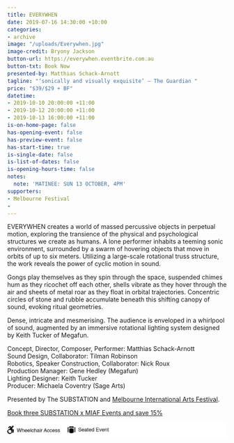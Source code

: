 ```yaml
---
title: EVERYWHEN
date: 2019-07-16 14:30:00 +10:00
categories:
- archive
image: "/uploads/Everywhen.jpg"
image-credit: Bryony Jackson
button-url: https://everywhen.eventbrite.com.au
button-txt: Book Now
presented-by: Matthias Schack-Arnott
tagline: "‘sonically and visually exquisite’ – The Guardian "
price: "$39/$29 + BF"
datetime:
- 2019-10-10 20:00:00 +11:00
- 2019-10-12 20:00:00 +11:00
- 2019-10-13 16:00:00 +11:00
is-on-home-page: false
has-opening-event: false
has-preview-event: false
has-start-time: true
is-single-date: false
is-list-of-dates: false
is-opening-hours-time: false
notes:
  note: 'MATINEE: SUN 13 OCTOBER, 4PM'
supporters:
- Melbourne Festival
- 
---
```


EVERYWHEN creates a world of massed percussive objects in perpetual motion, exploring the transience of the physical and psychological structures we create as humans. 
A lone performer inhabits a teeming sonic environment, surrounded by a swarm of hovering objects that move in orbits of up to six meters. Utilizing a large-scale rotational truss structure, the work reveals the power of cyclic motion in sound.

Gongs play themselves as they spin through the space, suspended chimes hum as they ricochet off each other, shells vibrate as they hover through the air and sheets of metal roar as they float in orbital trajectories. Concentric circles of stone and rubble accumulate beneath this shifting canopy of sound, evoking ritual geometries. 

Dense, intricate and mesmerising. The audience is enveloped in a whirlpool of sound, augmented by an immersive rotational lighting system designed by Keith Tucker of Megafun. 


Concept, Director, Composer, Performer: Matthias Schack-Arnott
<br>
Sound Design, Collaborator: Tilman Robinson
<br>
Robotics, Speaker Construction, Collaborator: Nick Roux
<br>
Production Manager: Gene Hedley (Megafun)
<br>
Lighting Designer: Keith Tucker
<br>
Producer: Michaela Coventry (Sage Arts)

Presented by The SUBSTATION and [Melbourne International Arts Festival](https://www.festival.melbourne/).


[Book three SUBSTATION x MIAF Events and save 15%](https://www.festival.melbourne/2019/info/packages-discounts/3plus-packages/)

![Access Icons  everywhen.png](/uploads/Access%20Icons%20%20everywhen.png)
